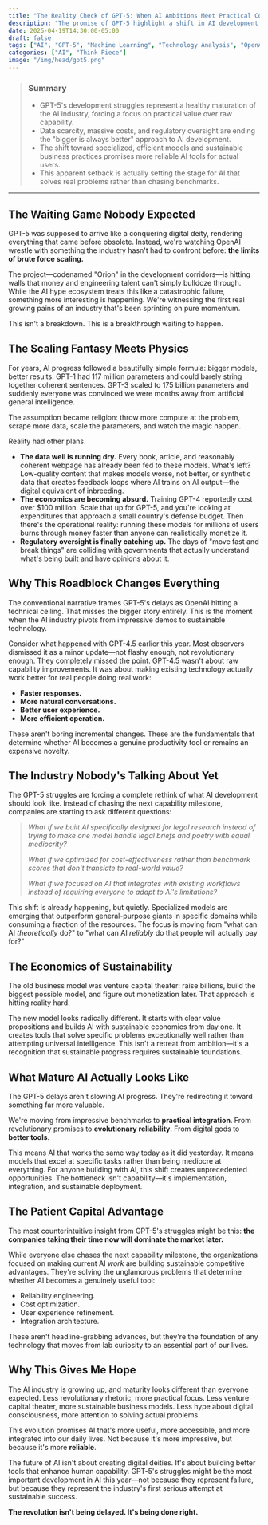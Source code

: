 ```yaml
---
title: "The Reality Check of GPT-5: When AI Ambitions Meet Practical Constraints"
description: "The promise of GPT-5 highlight a shift in AI development - from scaling up to optimizing efficiency and usability, signaling a healthier future for AI."
date: 2025-04-19T14:30:00-05:00
draft: false
tags: ["AI", "GPT-5", "Machine Learning", "Technology Analysis", "OpenAI"]
categories: ["AI", "Think Piece"]
image: "/img/head/gpt5.png"
---
```


> ### **Summary**
>
> * GPT-5's development struggles represent a healthy maturation of the AI industry, forcing a focus on practical value over raw capability.
> * Data scarcity, massive costs, and regulatory oversight are ending the "bigger is always better" approach to AI development.
> * The shift toward specialized, efficient models and sustainable business practices promises more reliable AI tools for actual users.
> * This apparent setback is actually setting the stage for AI that solves real problems rather than chasing benchmarks.

---

## The Waiting Game Nobody Expected

GPT-5 was supposed to arrive like a conquering digital deity, rendering everything that came before obsolete. Instead, we're watching OpenAI wrestle with something the industry hasn't had to confront before: **the limits of brute force scaling.**

The project—codenamed "Orion" in the development corridors—is hitting walls that money and engineering talent can't simply bulldoze through. While the AI hype ecosystem treats this like a catastrophic failure, something more interesting is happening. We're witnessing the first real growing pains of an industry that's been sprinting on pure momentum.

This isn't a breakdown. This is a breakthrough waiting to happen.

## The Scaling Fantasy Meets Physics

For years, AI progress followed a beautifully simple formula: bigger models, better results. GPT-1 had 117 million parameters and could barely string together coherent sentences. GPT-3 scaled to 175 billion parameters and suddenly everyone was convinced we were months away from artificial general intelligence.

The assumption became religion: throw more compute at the problem, scrape more data, scale the parameters, and watch the magic happen.

Reality had other plans.

* **The data well is running dry.** Every book, article, and reasonably coherent webpage has already been fed to these models. What's left? Low-quality content that makes models worse, not better, or synthetic data that creates feedback loops where AI trains on AI output—the digital equivalent of inbreeding.
* **The economics are becoming absurd.** Training GPT-4 reportedly cost over $100 million. Scale that up for GPT-5, and you're looking at expenditures that approach a small country's defense budget. Then there's the operational reality: running these models for millions of users burns through money faster than anyone can realistically monetize it.
* **Regulatory oversight is finally catching up.** The days of "move fast and break things" are colliding with governments that actually understand what's being built and have opinions about it.

## Why This Roadblock Changes Everything

The conventional narrative frames GPT-5's delays as OpenAI hitting a technical ceiling. That misses the bigger story entirely. This is the moment when the AI industry pivots from impressive demos to sustainable technology.

Consider what happened with GPT-4.5 earlier this year. Most observers dismissed it as a minor update—not flashy enough, not revolutionary enough. They completely missed the point. GPT-4.5 wasn't about raw capability improvements. It was about making existing technology actually work better for real people doing real work:

* **Faster responses.**
* **More natural conversations.**
* **Better user experience.**
* **More efficient operation.**

These aren't boring incremental changes. These are the fundamentals that determine whether AI becomes a genuine productivity tool or remains an expensive novelty.

## The Industry Nobody's Talking About Yet

The GPT-5 struggles are forcing a complete rethink of what AI development should look like. Instead of chasing the next capability milestone, companies are starting to ask different questions:

> *What if we built AI specifically designed for legal research instead of trying to make one model handle legal briefs and poetry with equal mediocrity?*
>
> *What if we optimized for cost-effectiveness rather than benchmark scores that don't translate to real-world value?*
>
> *What if we focused on AI that integrates with existing workflows instead of requiring everyone to adapt to AI's limitations?*

This shift is already happening, but quietly. Specialized models are emerging that outperform general-purpose giants in specific domains while consuming a fraction of the resources. The focus is moving from "what can AI *theoretically* do?" to "what can AI *reliably* do that people will actually pay for?"

## The Economics of Sustainability

The old business model was venture capital theater: raise billions, build the biggest possible model, and figure out monetization later. That approach is hitting reality hard.

The new model looks radically different. It starts with clear value propositions and builds AI with sustainable economics from day one. It creates tools that solve specific problems exceptionally well rather than attempting universal intelligence. This isn't a retreat from ambition—it's a recognition that sustainable progress requires sustainable foundations.

## What Mature AI Actually Looks Like

The GPT-5 delays aren't slowing AI progress. They're redirecting it toward something far more valuable.

We're moving from impressive benchmarks to **practical integration**. From revolutionary promises to **evolutionary reliability**. From digital gods to **better tools**.

This means AI that works the same way today as it did yesterday. It means models that excel at specific tasks rather than being mediocre at everything. For anyone building with AI, this shift creates unprecedented opportunities. The bottleneck isn't capability—it's implementation, integration, and sustainable deployment.

## The Patient Capital Advantage

The most counterintuitive insight from GPT-5's struggles might be this: **the companies taking their time now will dominate the market later.**

While everyone else chases the next capability milestone, the organizations focused on making current AI *work* are building sustainable competitive advantages. They're solving the unglamorous problems that determine whether AI becomes a genuinely useful tool:

* Reliability engineering.
* Cost optimization.
* User experience refinement.
* Integration architecture.

These aren't headline-grabbing advances, but they're the foundation of any technology that moves from lab curiosity to an essential part of our lives.

## Why This Gives Me Hope

The AI industry is growing up, and maturity looks different than everyone expected. Less revolutionary rhetoric, more practical focus. Less venture capital theater, more sustainable business models. Less hype about digital consciousness, more attention to solving actual problems.

This evolution promises AI that's more useful, more accessible, and more integrated into our daily lives. Not because it's more impressive, but because it's more **reliable**.

The future of AI isn't about creating digital deities. It's about building better tools that enhance human capability. GPT-5's struggles might be the most important development in AI this year—not because they represent failure, but because they represent the industry's first serious attempt at sustainable success.

**The revolution isn't being delayed. It's being done right.**
